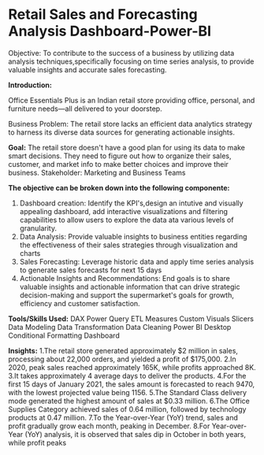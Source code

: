 # Retail Sales and Forecasting Analysis Dashboard-Power-BI
Objective:
To contribute to the success of a business by utilizing data analysis techniques,specifically focusing on time series analysis, to provide valuable insights and accurate sales forecasting.

**Introduction:**

Office Essentials Plus is an Indian retail store providing office, personal, and furniture needs—all delivered to your doorstep.

Business Problem:
The retail store lacks an efficient data analytics strategy to harness its diverse data sources for generating actionable insights.

**Goal:**
The retail store doesn't have a good plan for using its data to make smart decisions. They need to figure out how to organize their sales, customer, and market info to make better choices and improve their business.
Stakeholder: Marketing and Business Teams

**The objective can be broken down into the following componente:**
1. Dashboard creation: Identify the KPI's,design an intutive and visually appealing dashboard, add interactive visualizations and filtering capabilities to allow users to explore the data ata various levels of granularity.
2. Data Analysis: Provide valuable insights to business entities regarding the effectiveness of their sales strategies through visualization and charts
3. Sales Forecasting: Leverage historic data and apply time series analysis to generate sales forecasts for next 15 days
4. Actionable Insights and Recommendations: End goals is to share valuable insights and actionable information that can drive strategic decision-making and support the supermarket's goals for growth, efficiency and customer satisfaction.

**Tools/Skills Used:**
DAX
Power Query
ETL
Measures
Custom Visuals
Slicers
Data Modeling
Data Transformation
Data Cleaning
Power BI Desktop
Conditional Formatting
Dashboard

**Insights:**
1.The retail store generated approximately $2 million in sales, processing about 22,000 orders, and yielded a profit of $175,000.
2.In 2020, peak sales reached approximately 165K, while profits approached 8K.
3.It takes approximately 4 average days to deliver the products.
4.For the first 15 days of January 2021, the sales amount is forecasted to reach 9470, with the lowest projected value being 1156.
5.The Standard Class delivery mode generated the highest amount of sales at $0.33 million.
6.The Office Supplies Category achieved sales of 0.64 million, followed by technology products at 0.47 million.
7.To the Year-over-Year (YoY) trend, sales and profit gradually grow each month, peaking in December.
8.For Year-over-Year (YoY) analysis, it is observed that sales dip in October in both years, while profit peaks
